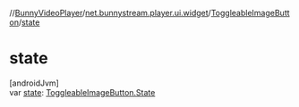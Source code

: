 //[BunnyVideoPlayer](../../../index.md)/[net.bunnystream.player.ui.widget](../index.md)/[ToggleableImageButton](index.md)/[state](state.md)

# state

[androidJvm]\
var [state](state.md): [ToggleableImageButton.State](-state/index.md)
